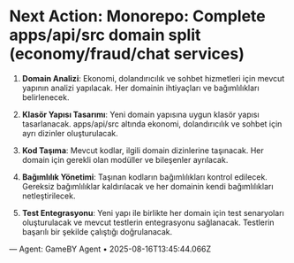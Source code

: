 # Next Action: Monorepo: Complete apps/api/src domain split (economy/fraud/chat services)

1. **Domain Analizi**: Ekonomi, dolandırıcılık ve sohbet hizmetleri için mevcut yapının analizi yapılacak. Her domainin ihtiyaçları ve bağımlılıkları belirlenecek.

2. **Klasör Yapısı Tasarımı**: Yeni domain yapısına uygun klasör yapısı tasarlanacak. apps/api/src altında ekonomi, dolandırıcılık ve sohbet için ayrı dizinler oluşturulacak.

3. **Kod Taşıma**: Mevcut kodlar, ilgili domain dizinlerine taşınacak. Her domain için gerekli olan modüller ve bileşenler ayrılacak.

4. **Bağımlılık Yönetimi**: Taşınan kodların bağımlılıkları kontrol edilecek. Gereksiz bağımlılıklar kaldırılacak ve her domainin kendi bağımlılıkları netleştirilecek.

5. **Test Entegrasyonu**: Yeni yapı ile birlikte her domain için test senaryoları oluşturulacak ve mevcut testlerin entegrasyonu sağlanacak. Testlerin başarılı bir şekilde çalıştığı doğrulanacak.

— Agent: GameBY Agent • 2025-08-16T13:45:44.066Z

